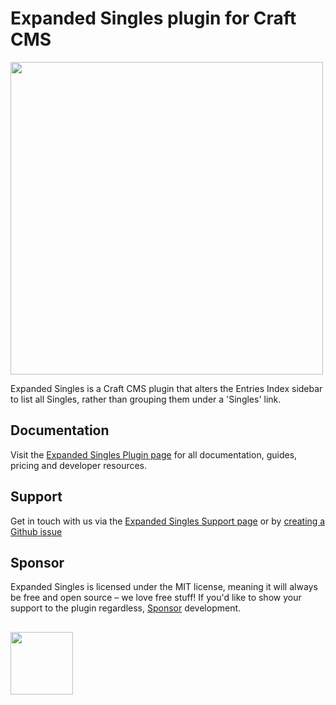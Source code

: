 # Expanded Singles plugin for Craft CMS
<img width="500" src="https://verbb.imgix.net/plugins/expanded-singles/expanded-singles-social-card.png?v=3">

Expanded Singles is a Craft CMS plugin that alters the Entries Index sidebar to list all Singles, rather than grouping them under a 'Singles' link.

## Documentation
Visit the [Expanded Singles Plugin page](https://verbb.io/craft-plugins/expanded-singles) for all documentation, guides, pricing and developer resources.

## Support
Get in touch with us via the [Expanded Singles Support page](https://verbb.io/craft-plugins/expanded-singles/support) or by [creating a Github issue](https://github.com/verbb/expanded-singles/issues)

## Sponsor
Expanded Singles is licensed under the MIT license, meaning it will always be free and open source – we love free stuff! If you'd like to show your support to the plugin regardless, [Sponsor](https://github.com/sponsors/verbb) development.

<h2></h2>

<a href="https://verbb.io" target="_blank">
    <img width="100" src="https://verbb.io/assets/img/verbb-pill.svg">
</a>
